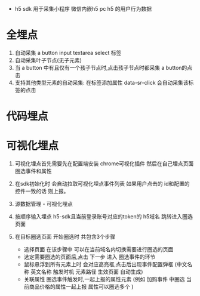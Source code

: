 - h5 sdk 用于采集小程序 微信内嵌h5 pc h5 的用户行为数据

# 全埋点

1. 自动采集 a button input textarea select 标签
2. 自动采集叶子节点(无子元素)
3. 当 a button 中有且仅有一个孩子节点时,点击孩子节点时都采集 a button的点击
4. 支持其他类型元素的自动采集: 在标签添加属性 data-sr-click 会自动采集该标签的点击

# 代码埋点

# 可视化埋点

1. 可视化埋点首先需要先在配置端安装 chrome可视化插件 然后在自己埋点页面圈选事件和属性

2. 在sdk初始化时 会自动拉取可视化埋点事件列表 如果用户点击的 id和配置的控件一致的话 则上报。

3. 源数据管理 - 可视化埋点
4. 按顺序输入埋点 h5-sdk且当前登录账号对应的token的 h5域名 跳转进入圈选页面
5. 在目标圈选页面 开始圈选时 共包含3个步骤
   - 选择页面 在该步骤中 可以在当前域名内切换需要进行圈选的页面
   - 选定需要圈选的页面后,点击 下一步 进入 圈选事件的环节
   - 鼠标悬浮到所有元素上时 会对应高亮框,点击后出现事件配置弹框 (中文名称 英文名称 触发时机 元素路径 生效页面 自动生成)
   - 关联属性 圈选事件触发时,一起上报的属性元素 (例如 加购事件 中圈选 当前商品价格的属性一起上报 属性可以圈选多个 )
